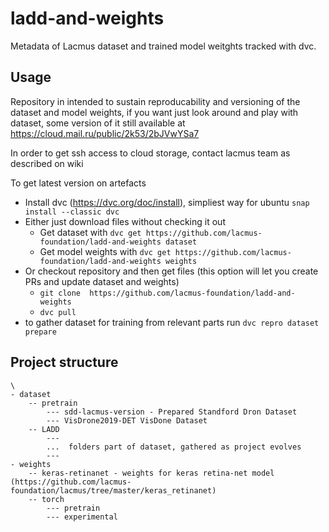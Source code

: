 # ladd-and-weights
Metadata of Lacmus dataset and trained model weitghts tracked with dvc. 


## Usage
Repository in intended to sustain reproducability and versioning of the dataset and model weights, if you want just look around and play with dataset, some version of it still available at https://cloud.mail.ru/public/2k53/2bJVwYSa7

In order to get ssh access to cloud storage, contact lacmus team as described on wiki

To get latest version on artefacts 
- Install dvc (https://dvc.org/doc/install), simpliest way for ubuntu `snap install --classic dvc`
- Either just download files without checking it out 
	- Get dataset with `dvc get https://github.com/lacmus-foundation/ladd-and-weights dataset`
	- Get model weights with `dvc get https://github.com/lacmus-foundation/ladd-and-weights weights`
- Or checkout repository and then get files (this option will let you create PRs and update dataset and weights)
	- `git clone  https://github.com/lacmus-foundation/ladd-and-weights`
	- `dvc pull`
- to gather dataset for training from relevant parts run `dvc repro dataset prepare`

## Project structure
	\
	- dataset
		-- pretrain
			--- sdd-lacmus-version - Prepared Standford Dron Dataset
			--- VisDrone2019-DET VisDone Dataset
		-- LADD
			---
			...  folders part of dataset, gathered as project evolves 
			--- 
	- weights 
		-- keras-retinanet - weights for keras retina-net model (https://github.com/lacmus-foundation/lacmus/tree/master/keras_retinanet)
		-- torch
			--- pretrain
			--- experimental

